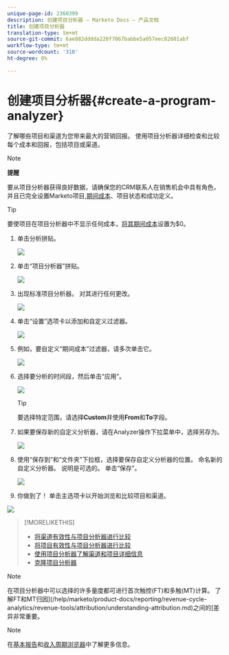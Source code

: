 ```yaml
---
unique-page-id: 2360399
description: 创建项目分析器 — Marketo Docs — 产品文档
title: 创建项目分析器
translation-type: tm+mt
source-git-commit: 6ae882dddda220f7067babbe5a057eec82601abf
workflow-type: tm+mt
source-wordcount: '310'
ht-degree: 0%

---
```



# 创建项目分析器{#create-a-program-analyzer}

了解哪些项目和渠道为您带来最大的营销回报。 使用项目分析器详细检查和比较每个成本和回报，包括项目或渠道。

>[!NOTE]
>
>**提醒**
>
>要从项目分析器获得良好数据，请确保您的CRM联系人在销售机会中具有角色，并且已完全设置Marketo项目,[期间成本](/help/marketo/product-docs/reporting/revenue-cycle-analytics/revenue-tools/define-period-costs.md)、项目状态和成功定义。

>[!TIP]
>
>要使项目在项目分析器中不显示任何成本，[将其期间成本](/help/marketo/product-docs/reporting/revenue-cycle-analytics/revenue-tools/define-period-costs.md)设置为$0。

1. 单击分析拼贴。

   ![](assets/image2014-9-17-13-3a7-3a1.png)

1. 单击“项目分析器”拼贴。

   ![](assets/program-analyzer-icon-hand.png)

1. 出现标准项目分析器。 对其进行任何更改。

   ![](assets/image2016-10-31-15-3a3-3a9.png)

1. 单击“设置”选项卡以添加和自定义过滤器。

   ![](assets/image2016-10-31-15-3a25-3a57.png)

1. 例如，要自定义“期间成本”过滤器，请多次单击它。

   ![](assets/image2016-10-31-15-3a33-3a2.png)

1. 选择要分析的时间段，然后单击“应用”。

   ![](assets/image2016-10-31-15-3a30-3a32.png)

   >[!TIP]
   >
   >要选择特定范围，请选择&#x200B;**Custom**&#x200B;并使用&#x200B;**From**&#x200B;和&#x200B;**To**&#x200B;字段。

1. 如果要保存新的自定义分析器，请在Analyzer操作下拉菜单中，选择另存为。

   ![](assets/image2016-10-31-15-3a5-3a8.png)

1. 使用“保存到”和“文件夹”下拉框，选择要保存自定义分析器的位置。 命名新的自定义分析器。 说明是可选的。 单击“保存”。

   ![](assets/image2016-10-31-15-3a7-3a19.png)

1. 你做到了！ 单击主选项卡以开始浏览和比较项目和渠道。

![](assets/november-custom-report.png)

>[!MORELIKETHIS]
>
>* [将渠道有效性与项目分析器进行比较](compare-channel-effectiveness-with-the-program-analyzer.md)
>* [将项目有效性与项目分析器进行比较](compare-program-effectiveness-with-the-program-analyzer.md)
>* [使用项目分析器了解渠道和项目详细信息](explore-program-and-channel-details-with-the-program-analyzer.md)
>* [克隆项目分析器](clone-a-program-analyzer.md)


>[!NOTE]
>
>在项目分析器中可以选择的许多量度都可进行首次触控(FT)和多触(MT)计算。 了解FT和MT归因](/help/marketo/product-docs/reporting/revenue-cycle-analytics/revenue-tools/attribution/understanding-attribution.md)之间的[差异非常重要。

>[!NOTE]
>
>在[基本报告](https://docs.marketo.com/display/docs/basic+reporting)和[收入周期浏览器](https://docs.marketo.com/display/docs/revenue+cycle+analytics)中了解更多信息。
